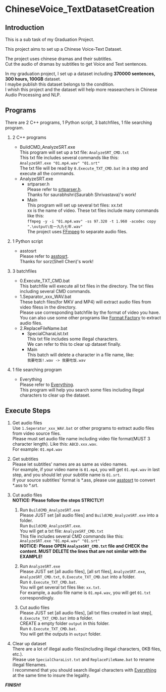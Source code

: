 # ChineseVoice_TextDatasetCreation  
## Introduction  
This is a sub task of my Graduation Project.  
  
This project aims to set up a Chinese Voice-Text Dataset.  
  
The project uses chinese dramas and their subtitles.  
Cut the audio of dramas by subtitles to get Voice and Text sentences.  
  
In my graduation project, I set up a dataset including **370000 sentences, 300 hours, 100GB** dataset.  
I maybe publish this dataset belongs to the condition.  
I whish this project and the dataset will help more reasearchers in Chinese Audio Processing and NLP.  
  
## Programs  
There are 2 C++ programs, 1 Python script, 3 batchfiles, 1 file searching program.  
1. 2 C++ programs  
	* BuildCMD_AnalyzeSRT.exe  
		This program will set up a txt file: `AnalyzeSRT_CMD.txt`  
		This txt file includes several commands like this:  
		`AnalyzeSRT.exe "01.mp4.wav" "01.srt"`  
		The txt file will be read by `0.Execute_TXT_CMD.bat` in a step and execute all the commands.  
	* AnalyzeSRT.exe  
		* srtparser.h  
			Please refer to [srtparser.h](https://github.com/saurabhshri/simple-yet-powerful-srt-subtitle-parser-cpp).  
			Thanks for saurabhshri(Saurabh Shrivastava)'s work!  
		* Main  
			This program will set up several txt files: xx.txt  
			xx is the name of video. These txt files include many commands like this:  
			`ffmpeg -y -i "01.mp4.wav" -ss 97.320 -t 1.960 -acodec copy ".\output\在一九九七年.wav"`  
			The project uses [FFmpeg](http://ffmpeg.org/) to separate audio files.  
  
2. 1 Python script  
	* asstosrt  
		Please refer to [asstosrt](https://github.com/sorz/asstosrt).  
		Thanks for sorz(Shell Chen)'s work!  
  
3. 3 batchfiles  
	* 0.Execute_TXT_CMD.bat  
		This batchfile will execute all txt files in the directory. The txt files including several CMD commands.  
	* 1.Separator_xxx_WAV.bat  
		These batch files(for MKV and MP4) will extract audio files from video filess in the directory.  
		Please use corresponding batchfile by the format of video you have.  
		You can also use some other programs like [Format Factory](http://www.pcfreetime.com/) to extract audio files.  
	* 2.ReplaceFileName.bat  
		* SpecialCharaList.txt  
			This txt file includes some illegal characters.  
			We can refer to this to clear up dataset finally.  
		* Main  
			This batch will delete a character in a file name, like:  
			`我要吃饭!.wav -> 我要吃饭.wav`  
  
4. 1 file searching program  
	* Everything  
		Please refer to [Everything](http://www.voidtools.com/).  
		This program will help you search some files including illegal characters to clear up the dataset.  
  
## Execute Steps  
1. Get audio files  
	Use `1.Seperator_xxx_WAV.bat` or other programs to extract audio files from video source files.  
	Please must set audio file name including video file format(MUST 3 character length). Like this: `ABCD.xxx.wav`.  
	For example: `01.mp4.wav`  
  
2. Get subtitles  
	Please let subtitles' names are as same as video names.  
	For example, if your video name is `01.mp4`, you will get `01.mp4.wav` in last step, and you should let your subtitle name is `01.srt`.  
	If your source subtitles' format is *.ass, please use [asstosrt](https://github.com/sorz/asstosrt) to convert *.ass to *.srt.  
  
3. Cut audio files  
	**NOTICE: Please follow the steps STRICTLY!**  
	1. Run `BuildCMD_AnalyzeSRT.exe`  
		Please JUST set [all audio files] and `BuildCMD_AnalyzeSRT.exe` into a folder.  
		Run `BuildCMD_AnalyzeSRT.exe`.  
		You will get a txt file: `AnalyzeSRT_CMD.txt`  
		This file includes several CMD commands like this:  
		`AnalyzeSRT.exe "01.mp4.wav" "01.srt"`  
		**NOTICE: Please OPEN `AnalyzeSRT_CMD.txt` file and CHECK the content. MUST DELETE the lines that are not similar with the EXAMPLE!**  
  
	2. Run `AnalyzeSRT.exe`  
		Please JUST set [all audio files], [all srt files], `AnalyzeSRT.exe`, `AnalyzeSRT_CMD.txt`, `0.Execute_TXT_CMD.bat` into a folder.  
		Run `0.Execute_TXT_CMD.bat`.  
		You will get several txt files like: `xx.txt`.  
		For example, a audio file name is `01.mp4.wav`, you will get `01.txt` correspondingly.  
  
	3. Cut audio files  
		Please JUST set [all audio files], [all txt files created in last step], `0.Execute_TXT_CMD.bat` into a folder.  
		CREATE a empty folder `output` in this folder.  
		Run `0.Execute_TXT_CMD.bat`.  
		You will get the outputs in `output` folder.  
  
4. Clear up dataset  
	There are a lot of illegal audio files(including illegal characters, 0KB files, etc.).  
	Please use `SpecialCharaList.txt` and `ReplaceFileName.bat` to rename illegal filenames.  
	I recommend that you should search illegal characters with [Everything](http://www.voidtools.com/) at the same time to insure the legality.  
  
***FINISH!***